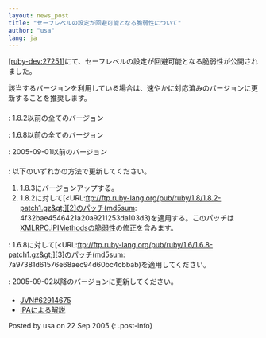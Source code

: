 ```yaml
---
layout: news_post
title: "セーフレベルの設定が回避可能となる脆弱性について"
author: "usa"
lang: ja
---
```


[\[ruby-dev:27251\]][1]にて、セーフレベルの設定が回避可能となる脆弱性が公開されました。

該当するバージョンを利用している場合は、速やかに対応済みのバージョンに更新することを推奨します。

#### 


: 1\.8.2以前の全てのバージョン


: 1\.6.8以前の全てのバージョン


: 2005-09-01以前のバージョン

#### 


: 以下のいずれかの方法で更新してください。
  1.  1\.8.3にバージョンアップする。
  2.  1\.8.2に対して[&lt;URL:ftp://ftp.ruby-lang.org/pub/ruby/1.8/1.8.2-patch1.gz&gt;][2]のパッチ(md5sum:
      4f32bae4546421a20a9211253da103d3)を適用する。このパッチは[XMLRPC.iPIMethodsの脆弱性](20050701.html)の修正を含みます。


: 1\.6.8に対して[&lt;URL:ftp://ftp.ruby-lang.org/pub/ruby/1.6/1.6.8-patch1.gz&gt;][3]のパッチ(md5sum:
  7a97381d61576e68aec94d60bc4cbbab)を適用してください。


: 2005-09-02以降のバージョンに更新してください。

#### 

* [JVN#62914675][4]
* [IPAによる解説][5]

Posted by usa on 22 Sep 2005
{: .post-info}



[1]: http://blade.nagaokaut.ac.jp/cgi-bin/scat.rb/ruby/ruby-dev/27251 
[2]: ftp://ftp.ruby-lang.org/pub/ruby/1.8/1.8.2-patch1.gz 
[3]: ftp://ftp.ruby-lang.org/pub/ruby/1.6/1.6.8-patch1.gz 
[4]: http://jvn.jp/jp/JVN%2362914675/index.html 
[5]: http://www.ipa.go.jp/security/vuln/documents/2005/JVN_62914675_Ruby.html 
